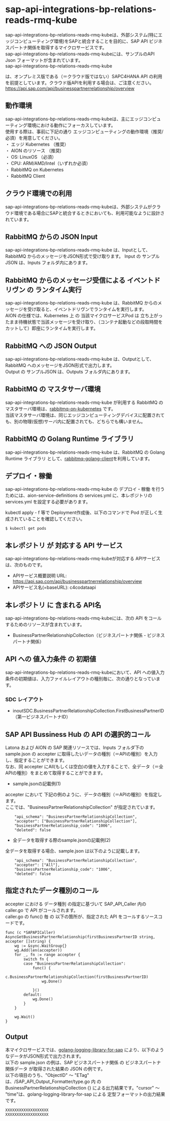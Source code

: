 # sap-api-integrations-bp-relations-reads-rmq-kube
sap-api-integrations-bp-relations-reads-rmq-kubeは、外部システム(特にエッジコンピューティング環境)をSAPと統合することを目的に、SAP API ビジネスパートナ関係を取得するマイクロサービスです。  
sap-api-integrations-bp-relations-reads-rmq-kubeには、サンプルのAPI Json フォーマットが含まれています。  
sap-api-integrations-bp-relations-reads-rmq-kube

 は、オンプレミス版である（＝クラウド版ではない）SAPC4HANA API の利用を前提としています。クラウド版APIを利用する場合は、ご注意ください。  
https://api.sap.com/api/businesspartnerrelationship/overview    

## 動作環境
sap-api-integrations-bp-relations-reads-rmq-kubeは、主にエッジコンピューティング環境における動作にフォーカスしています。   
使用する際は、事前に下記の通り エッジコンピューティングの動作環境（推奨/必須）を用意してください。   
・ エッジ Kubernetes （推奨）    
・ AION のリソース （推奨)    
・ OS: LinuxOS （必須）    
・ CPU: ARM/AMD/Intel（いずれか必須）  
・ RabbitMQ on Kubernetes  
・ RabbitMQ Client  

## クラウド環境での利用  
sap-api-integrations-bp-relations-reads-rmq-kubeは、外部システムがクラウド環境である場合にSAPと統合するときにおいても、利用可能なように設計されています。  

## RabbitMQ からの JSON Input

sap-api-integrations-bp-relations-reads-rmq-kube は、Inputとして、RabbitMQ からのメッセージをJSON形式で受け取ります。 
Input の サンプルJSON は、Inputs フォルダ内にあります。  

## RabbitMQ からのメッセージ受信による イベントドリヴン の ランタイム実行

sap-api-integrations-bp-relations-reads-rmq-kube は、RabbitMQ からのメッセージを受け取ると、イベントドリヴンでランタイムを実行します。  
AION の仕様では、Kubernetes 上 の 当該マイクロサービスPod は 立ち上がったまま待機状態で当該メッセージを受け取り、（コンテナ起動などの段取時間をカットして）即座にランタイムを実行します。　

## RabbitMQ への JSON Output

sap-api-integrations-bp-relations-reads-rmq-kube は、Outputとして、RabbitMQ へのメッセージをJSON形式で出力します。  
Output の サンプルJSON は、Outputs フォルダ内にあります。  

## RabbitMQ の マスタサーバ環境

sap-api-integrations-bp-relations-reads-rmq-kube が利用する RabbitMQ のマスタサーバ環境は、[rabbitmq-on-kubernetes](https://github.com/latonaio/rabbitmq-on-kubernetes) です。  
当該マスタサーバ環境は、同じエッジコンピューティングデバイスに配置されても、別の物理(仮想)サーバ内に配置されても、どちらでも構いません。

## RabbitMQ の Golang Runtime ライブラリ
sap-api-integrations-bp-relations-reads-rmq-kube は、RabbitMQ の Golang Runtime ライブラリ として、[rabbitmq-golang-client](https://github.com/latonaio/rabbitmq-golang-client)を利用しています。

## デプロイ・稼働
sap-api-integrations-bp-relations-reads-rmq-kube の デプロイ・稼働 を行うためには、aion-service-definitions の services.yml に、本レポジトリの services.yml を設定する必要があります。

kubectl apply - f 等で Deployment作成後、以下のコマンドで Pod が正しく生成されていることを確認してください。
```
$ kubectl get pods
```

## 本レポジトリ が 対応する API サービス
sap-api-integrations-bp-relations-reads-rmq-kubeが対応する APIサービス は、次のものです。

* APIサービス概要説明 URL: https://api.sap.com/api/businesspartnerrelationship/overview   
* APIサービス名(=baseURL): c4codataapi

## 本レポジトリ に 含まれる API名
sap-api-integrations-bp-relations-reads-rmq-kubeには、次の API をコールするためのリソースが含まれています。  

* BusinessPartnerRelationshipCollection（ビジネスパートナ関係 - ビジネスパートナ関係）

## API への 値入力条件 の 初期値
sap-api-integrations-bp-relations-reads-rmq-kubeにおいて、API への値入力条件の初期値は、入力ファイルレイアウトの種別毎に、次の通りとなっています。  

### SDC レイアウト

* inoutSDC.BusinessPartnerRelationshipCollection.FirstBusinessPartnerID（第一ビジネスパートナID）  

## SAP API Bussiness Hub の API の選択的コール

Latona および AION の SAP 関連リソースでは、Inputs フォルダ下の sample.json の accepter に取得したいデータの種別（＝APIの種別）を入力し、指定することができます。  
なお、同 accepter にAll(もしくは空白)の値を入力することで、全データ（＝全APIの種別）をまとめて取得することができます。  

* sample.jsonの記載例(1)  

accepter において 下記の例のように、データの種別（＝APIの種別）を指定します。  
ここでは、"BusinessPartnerRelationshipCollection" が指定されています。    
  
```
	"api_schema": "BusinessPartnerRelationshipCollection",
	"accepter": ["BusinessPartnerRelationshipCollection"],
	"businessPartnerRelationship_code": "1006",
	"deleted": false
```
  
* 全データを取得する際のsample.jsonの記載例(2)  

全データを取得する場合、sample.json は以下のように記載します。  

```
	"api_schema": "BusinessPartnerRelationshipCollection",
	"accepter": ["All"],
	"businessPartnerRelationship_code": "1006",
	"deleted": false
```

## 指定されたデータ種別のコール

accepter における データ種別 の指定に基づいて SAP_API_Caller 内の caller.go で API がコールされます。  
caller.go の func() 毎 の 以下の箇所が、指定された API をコールするソースコードです。  

```
func (c *SAPAPICaller) AsyncGetBusinessPartnerRelationship(firstBusinessPartnerID string, accepter []string) {
	wg := &sync.WaitGroup{}
	wg.Add(len(accepter))
	for _, fn := range accepter {
		switch fn {
		case "BusinessPartnerRelationshipCollection":
			func() {
				c.BusinessPartnerRelationshipCollection(firstBusinessPartnerID)
				wg.Done()

			}()
		default:
			wg.Done()
		}
	}

	wg.Wait()
}
```

## Output  
本マイクロサービスでは、[golang-logging-library-for-sap](https://github.com/latonaio/golang-logging-library-for-sap) により、以下のようなデータがJSON形式で出力されます。  
以下の sample.json の例は、SAP ビジネスパートナ関係  の ビジネスパートナ関係データ が取得された結果の JSON の例です。  
以下の項目のうち、"ObjectID" ～ "ETag" は、/SAP_API_Output_Formatter/type.go 内 の BusinessPartnerRelationshipCollection {} による出力結果です。"cursor" ～ "time"は、golang-logging-library-for-sap による 定型フォーマットの出力結果です。  

```
XXXXXXXXXXXXXXXXXXX
XXXXXXXXXXXXXXXXXXX
```

